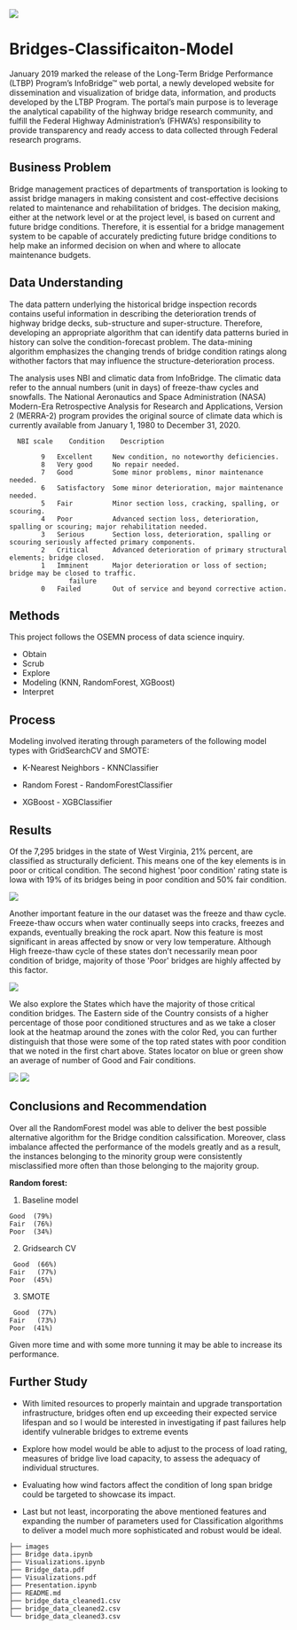 
<img src='https://raw.githubusercontent.com/Milenaafeworki/Bridges-Condition-Classification/master/images/bridges.jpg'>


# Bridges-Classificaiton-Model 

January 2019 marked the release of the Long-Term Bridge Performance (LTBP) Program’s InfoBridge™ web portal, a newly developed website for dissemination and visualization of bridge data, information, and products developed by the LTBP Program. The portal’s main purpose is to leverage the analytical capability of the highway bridge research community, and fulfill the Federal Highway Administration’s (FHWA’s) responsibility to provide transparency and ready access to data collected through Federal research programs.


## Business Problem

Bridge management practices of departments of transportation is looking to assist bridge managers in making consistent and cost-effective decisions related to maintenance and rehabilitation of bridges. The decision making, either at the network level or at the project level, is based on current and future bridge conditions. Therefore, it is essential for a bridge management system to be capable of accurately predicting future bridge conditions to help make an informed decision on when and where to allocate maintenance budgets. 


## Data Understanding

The data pattern underlying the historical bridge inspection records contains useful information in describing the deterioration trends of highway bridge decks, sub-structure and super-structure. Therefore, developing an appropriate algorithm that can identify data patterns buried in history can solve the condition-forecast problem. The data-mining algorithm emphasizes the changing trends of bridge condition ratings along withother factors that may influence the structure-deterioration process.

The analysis uses NBI and climatic data from InfoBridge. The climatic data refer to the annual numbers (unit in days) of freeze-thaw cycles and snowfalls. The National Aeronautics and Space Administration (NASA) Modern-Era Retrospective Analysis for Research and Applications,
Version 2 (MERRA-2) program provides the original source of climate data  which is currently available from January 1, 1980 to December 31, 2020.

```
  NBI scale    Condition    Description

        9	Excellent     New condition, no noteworthy deficiencies.
        8	Very good     No repair needed.
        7	Good          Some minor problems, minor maintenance needed.
        6	Satisfactory  Some minor deterioration, major maintenance needed.
        5	Fair          Minor section loss, cracking, spalling, or scouring.
        4	Poor          Advanced section loss, deterioration, spalling or scouring; major rehabilitation needed. 
        3	Serious       Section loss, deterioration, spalling or scouring seriously affected primary components.
        2	Critical      Advanced deterioration of primary structural elements; bridge closed. 
        1	Imminent      Major deterioration or loss of section; bridge may be closed to traffic.
               failure
        0	Failed        Out of service and beyond corrective action.

```

## Methods

This project follows the OSEMN process of data science inquiry. 

- Obtain
- Scrub
- Explore
- Modeling (KNN, RandomForest, XGBoost)
- Interpret

## Process

Modeling involved iterating through parameters of the following model types with GridSearchCV and SMOTE:

- K-Nearest Neighbors - KNNClassifier

- Random Forest - RandomForestClassifier

- XGBoost - XGBClassifier

## Results

Of the 7,295 bridges in the state of West Virginia,  21% percent, are classified as structurally deficient. This means one of the key elements is in poor or critical condition.
The second highest 'poor condition'  rating state is Iowa with 19% of its bridges being in poor condition and 50% fair condition. 

<img src='https://raw.githubusercontent.com/Milenaafeworki/Bridges-Condition-Classification/master/images/poor%26fair.png'>

Another important feature in the our dataset was the freeze and thaw cycle. Freeze-thaw occurs when water continually seeps into cracks, freezes and expands, eventually breaking the rock apart. Now this feature is most significant in areas affected by snow or very low temperature. Although High freeze-thaw cycle of these states don’t necessarily mean poor condition of bridge, majority of those 'Poor' bridges are highly affected by this factor. 

<img src='https://raw.githubusercontent.com/Milenaafeworki/Bridges-Condition-Classification/master/images/freeze_thaw.png'>

We also explore the States which have the majority of  those critical condition bridges. The Eastern side of the Country consists  of a higher percentage of those poor conditioned structures and as we take a closer look at the heatmap around the zones with the color Red, you can further distinguish that those were some of the top rated states with poor condition that we noted in the first chart above. States locator on blue or green show an average of number of Good and Fair conditions.

<img src='https://raw.githubusercontent.com/Milenaafeworki/Bridges-Condition-Classification/master/images/US_map.png'>

<img src='https://raw.githubusercontent.com/Milenaafeworki/Bridges-Condition-Classification/master/images/States_poor_condition.png'>


## Conclusions and Recommendation


Over all the RandomForest model was able to deliver the best possible alternative algorithm for the Bridge condition calssification. Moreover, class imbalance affected the performance of the models greatly and as a result, the instances belonging to the minority group were consistently misclassified more often than those belonging to the majority group.

**Random forest:** 

   1. Baseline model
    
    Good  (79%)     
    Fair  (76%)   
    Poor  (34%) 
    
    
   2. Gridsearch CV
    
     Good  (66%)     
    Fair   (77%)   
    Poor  (45%) 
    
   3. SMOTE
    
     Good  (77%)     
    Fair   (73%)   
    Poor  (41%) 


 Given more time and with some more tunning it may be able to increase its performance.
 
 ## Further Study
 
- With limited resources to properly maintain and upgrade transportation infrastructure, bridges often end up exceeding their expected
service lifespan and so I would be interested in investigating if past failures help identify vulnerable bridges to extreme events

- Explore how model would be able to adjust to the process of load rating,  measures of bridge live load capacity, to assess the adequacy of individual structures.


- Evaluating how wind factors affect the condition of long span bridge could be targeted to showcase its impact.

- Last but not least, incorporating  the above mentioned features and expanding the number of parameters used for Classification algorithms to deliver a model much more sophisticated and robust would be ideal. 

```
├── images
├── Bridge data.ipynb
├── Visualizations.ipynb
├── Bridge_data.pdf
├── Visualizations.pdf
├── Presentation.ipynb
├── README.md
├── bridge_data_cleaned1.csv
├── bridge_data_cleaned2.csv
└── bridge_data_cleaned3.csv

``` 
 
 
 

